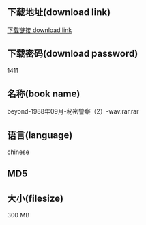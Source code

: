 ## 下载地址(download link)
[下载链接 download link](https://voluble-croquembouche-d321dc.netlify.app/?s=beyond-1988%E5%B9%B409%E6%9C%88-%E7%A7%98%E5%AF%86%E8%AD%A6%E5%AF%9F%EF%BC%882%EF%BC%89-wav.rar)

## 下载密码(download password)
1411

## 名称(book name)
beyond-1988年09月-秘密警察（2）-wav.rar.rar

## 语言(language)
chinese

## MD5


## 大小(filesize)
300 MB
